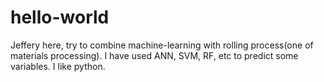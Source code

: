 # hello-world
Jeffery here, try to combine machine-learning with rolling process(one of materials processing).
I have used ANN, SVM, RF, etc to predict some variables.
I like python.
